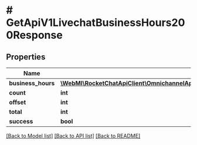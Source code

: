 # # GetApiV1LivechatBusinessHours200Response

## Properties

Name | Type | Description | Notes
------------ | ------------- | ------------- | -------------
**business_hours** | [**\WebMI\RocketChatApiClient\OmnichannelApi\Model\GetApiV1LivechatBusinessHours200ResponseBusinessHoursInner[]**](GetApiV1LivechatBusinessHours200ResponseBusinessHoursInner.md) |  | [optional]
**count** | **int** |  | [optional]
**offset** | **int** |  | [optional]
**total** | **int** |  | [optional]
**success** | **bool** |  | [optional]

[[Back to Model list]](../../README.md#models) [[Back to API list]](../../README.md#endpoints) [[Back to README]](../../README.md)
